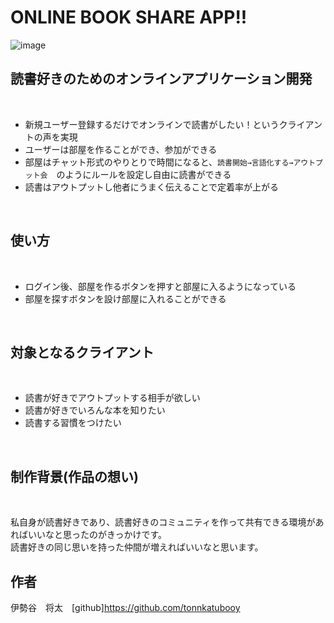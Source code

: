 # ONLINE BOOK SHARE APP!!

![image](https://user-images.githubusercontent.com/58540888/82286685-39821200-99d9-11ea-82d5-dc45204a3b80.png)

## 読書好きのためのオンラインアプリケーション開発

<br>

- 新規ユーザー登録するだけでオンラインで読書がしたい！というクライアントの声を実現
- ユーザーは部屋を作ることができ、参加ができる
- 部屋はチャット形式のやりとりで時間になると、`読書開始→言語化する→アウトプット会`　のようにルールを設定し自由に読書ができる
- 読書はアウトプットし他者にうまく伝えることで定着率が上がる
<br>

## 使い方
<br>

- ログイン後、部屋を作るボタンを押すと部屋に入るようになっている
- 部屋を探すボタンを設け部屋に入れることができる
<br>

## 対象となるクライアント
<br>

- 読書が好きでアウトプットする相手が欲しい
- 読書が好きでいろんな本を知りたい
- 読書する習慣をつけたい
<br>

## 制作背景(作品の想い)
<br>

 私自身が読書好きであり、読書好きのコミュニティを作って共有できる環境があればいいなと思ったのがきっかけです。<br>
 読書好きの同じ思いを持った仲間が増えればいいなと思います。
<br>

## 作者
伊勢谷　将太　[github]https://github.com/tonnkatubooy

